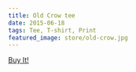 ```yaml
---
title: Old Crow tee
date: 2015-06-18
tags: Tee, T-shirt, Print
featured_image: store/old-crow.jpg
---
```

<a target="_blank" class="s6-link" href="http://society6.com/product/old-crow-cjh_t-shirt#11=49&4=76&5=18">Buy It!</a>